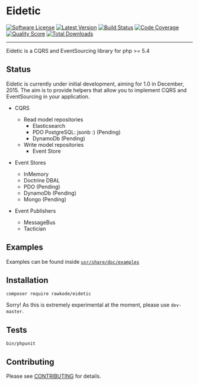 # Eidetic

[![Software License](https://img.shields.io/github/license/rawkode/eidetic.svg?style=flat-square)](LICENSE)
[![Latest Version](https://img.shields.io/packagist/v/rawkode/eidetic.svg?style=flat-square)](https://packagist.org/packages/rawkode/eidetic)
[![Build Status](https://img.shields.io/travis/rawkode/eidetic/master.svg?style=flat-square)](https://travis-ci.org/rawkode/eidetic)
[![Code Coverage](https://img.shields.io/scrutinizer/coverage/g/rawkode/eidetic.svg?style=flat-square)](https://scrutinizer-ci.com/g/rawkode/eidetic)
[![Quality Score](https://img.shields.io/scrutinizer/g/rawkode/eidetic.svg?style=flat-square)](https://scrutinizer-ci.com/g/rawkode/eidetic)
[![Total Downloads](https://img.shields.io/packagist/dt/rawkode/eidetic.svg?style=flat-square)](https://packagist.org/packages/rawkode/eidetic)

---
Eidetic is a CQRS and EventSourcing library for php >= 5.4

## Status
Eidetic is currently under initial development, aiming for 1.0 in December, 2015. The aim is to provide helpers that allow you to implement CQRS and EventSourcing in your application.

- CQRS
  - Read model repositories
    - Elasticsearch
    - PDO PostgreSQL: jsonb :) (Pending)
    - DynamoDb (Pending)
  - Write model repositories
    - Event Store


- Event Stores
  - InMemory
  - Doctrine DBAL
  - PDO (Pending)
  - DynamoDb (Pending)
  - Mongo (Pending)


- Event Publishers
  - MessageBus
  - Tactician


## Examples
Examples can be found inside [`usr/share/doc/examples`](usr/share/doc/examples)

## Installation
```composer require rawkode/eidetic```

Sorry! As this is extremely experimental at the moment, please use ```dev-master```.

## Tests

~~~
bin/phpunit
~~~

## Contributing

Please see [CONTRIBUTING](CONTRIBUTING.md) for details.
